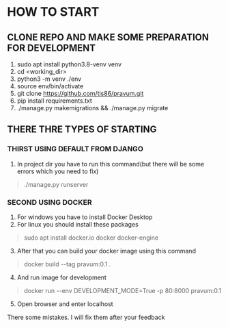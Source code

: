# HOW TO START

## CLONE REPO AND MAKE SOME PREPARATION FOR DEVELOPMENT
1. sudo apt install python3.8-venv venv
2. cd <working_dir>
3. python3 -m venv ./env
4. source env/bin/activate
5. git clone https://github.com/tis86/pravum.git
6. pip install requirements.txt
7. ./manage.py makemigrations && ./manage.py migrate

## THERE THRE TYPES OF STARTING

### THIRST USING DEFAULT FROM DJANGO
1. In project dir you have to run this command(but there will be some errors
which you need to fix)

> ./manage.py runserver

### SECOND USING DOCKER

1. For windows you have to install Docker Desktop
2. For linux you should install these packages

> sudo apt install docker.io docker docker-engine

3. After that you can build your docker image using this command

> docker build --tag pravum:0.1 .

4. And run image for development

> docker run --env DEVELOPMENT_MODE=True -p 80:8000 pravum:0.1

5. Open browser and enter localhost


There some mistakes. I will fix them after your feedback

